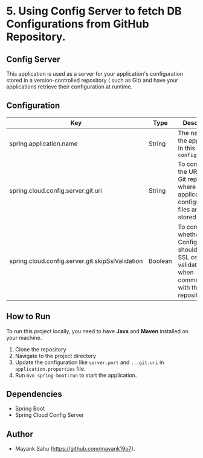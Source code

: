 # 5. Using Config Server to fetch DB Configurations from GitHub Repository.

## Config Server

This application is used as a server for your application's configuration stored in a version-controlled repository (
such as Git) and have your applications retrieve their configuration at runtime.

## Configuration

| Key                                              | Type    | Description                                                                                                               | Example                                            |
|--------------------------------------------------|---------|---------------------------------------------------------------------------------------------------------------------------|----------------------------------------------------|
| spring.application.name                          | String  | The name of the application. In this case : `config-server`                                                               |                                                    | 
| spring.cloud.config.server.git.uri               | String  | To configure the URI of the Git repository where your application's configuration files are stored.                       | `https://github.com/mayank19o7/postgres-db-config` |
| spring.cloud.config.server.git.skipSslValidation | Boolean | To configure whether the Config Server should skip SSL certificate validation when communicating with the Git repository. | By default, this property is set to false.         |


## How to Run

To run this project locally, you need to have **Java** and **Maven** installed on your machine.

1. Clone the repository
2. Navigate to the project directory
3. Update the configuration like `server.port` and `...git.uri` in `application.properties` file.
4. Run `mvn spring-boot:run` to start the application.

## Dependencies

- Spring Boot
- Spring Cloud Config Server

## Author

- Mayank Sahu (https://github.com/mayank19o7).
